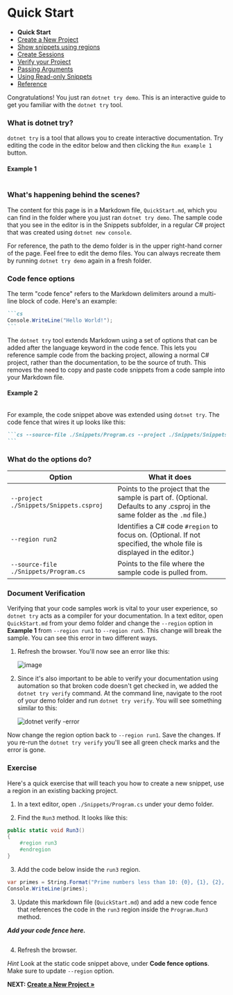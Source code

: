 # Quick Start

- **Quick Start**
- [Create a New Project](./NewProject.md)
- [Show snippets using regions](./Regions.md)
- [Create Sessions](./Sessions.md)
- [Verify your Project](./Verify.md)
- [Passing Arguments](./PassingArgs.md)
- [Using Read-only Snippets](./ReadOnlySnippets.md)
- [Reference](./Reference.md)

Congratulations! You just ran `dotnet try demo`. This is an interactive guide to get you familiar with the `dotnet try` tool. 

### What is dotnet try?

`dotnet try` is a tool that allows you to create interactive documentation. Try editing the code in the editor below and then clicking the `Run example 1` button.

#### Example 1

```csharp --source-file ./Snippets/Program.cs --project ./Snippets/Snippets.csproj --region run1
```

### What's happening behind the scenes?

The content for this page is in a Markdown file, `QuickStart.md`, which you can find in the folder where you just ran `dotnet try demo`. The sample code that you see in the editor is in the Snippets subfolder, in a regular C# project that was created using `dotnet new console`.

For reference, the path to the demo folder is in the upper right-hand corner of the page. Feel free to edit the demo files. You can always recreate them by running `dotnet try demo` again in a fresh folder.

### Code fence options

The term "code fence" refers to the Markdown delimiters around a multi-line block of code. Here's an example:

````markdown
```cs 
Console.WriteLine("Hello World!");
```
````

The `dotnet try` tool extends Markdown using a set of options that can be added after the language keyword in the code fence. This lets you reference sample code from the backing project, allowing a normal C# project, rather than the documentation, to be the source of truth. This removes the need to copy and paste code snippets from a code sample into your Markdown file.

#### Example 2

```cs --source-file ./Snippets/Program.cs --project ./Snippets/Snippets.csproj --region run2  
```

For example, the code snippet above was extended using `dotnet try`. The code fence that wires it up looks like this: 

````markdown
```cs --source-file ./Snippets/Program.cs --project ./Snippets/Snippets.csproj --region run2 
```
````

### What do the options do?

| Option                                 | What it does                                                                                                                |
|----------------------------------------|-----------------------------------------------------------------------------------------------------------------------------|
| `--project ./Snippets/Snippets.csproj` | Points to the project that the sample is part of. (Optional. Defaults to any .csproj in the same folder as the `.md` file.) |
| `--region run2`                        | Identifies a C# code `#region` to focus on. (Optional. If not specified, the whole file is displayed in the editor.)         |
| `--source-file ./Snippets/Program.cs`  | Points to the file where the sample code is pulled from.                                                                    |

### Document Verification

Verifying that your code samples work is vital to your user experience, so `dotnet try` acts as a compiler for your documentation. In a text editor, open `QuickStart.md` from your demo folder and change the `--region` option in **Example 1** from `--region run1` to `--region run5`. This change will break the sample. You can see this error in two different ways.

1. Refresh the browser. You'll now see an error like this:

    ![image](https://user-images.githubusercontent.com/547415/53391389-14743000-394b-11e9-8305-1f2a3b72f95a.png)


2. Since it's also important to be able to verify your documentation using automation so that broken code doesn't get checked in, we added the `dotnet try verify` command. At the command line, navigate to the root of your demo folder and run `dotnet try verify`. You will see something similar to this:

    ![dotnet verify -error](https://user-images.githubusercontent.com/2546640/53290283-c8b95f00-376f-11e9-8350-1a3e470267b5.PNG)

Now change the region option back to `--region run1`. Save the changes. If you re-run the  `dotnet try verify` you'll see all green check marks and the error is gone. 

### Exercise

Here's a quick exercise that will teach you how to create a new snippet, use a region in an existing backing project. 

1. In a text editor, open `./Snippets/Program.cs` under your demo folder.

2. Find the `Run3` method. It looks like this:

```cs
public static void Run3()
{
    #region run3
    #endregion
}
```

3. Add the code below inside the `run3` region.

```cs
var primes = String.Format("Prime numbers less than 10: {0}, {1}, {2}, {3}", 2, 3, 5, 7);
Console.WriteLine(primes);
```

3. Update this markdown file (`QuickStart.md`) and add a new code fence that references the code in the `run3` region inside the `Program.Run3` method. 

***Add your code fence here.***

```cs --source-file ./Snippets/Program.cs --project ./Snippets/Snippets.csproj --region run3

```

4. Refresh the browser.

*Hint* Look at the static code snippet above, under **Code fence options**. Make sure to update `--region` option.

**NEXT: [Create a New Project &raquo;](./NewProject.md)**
